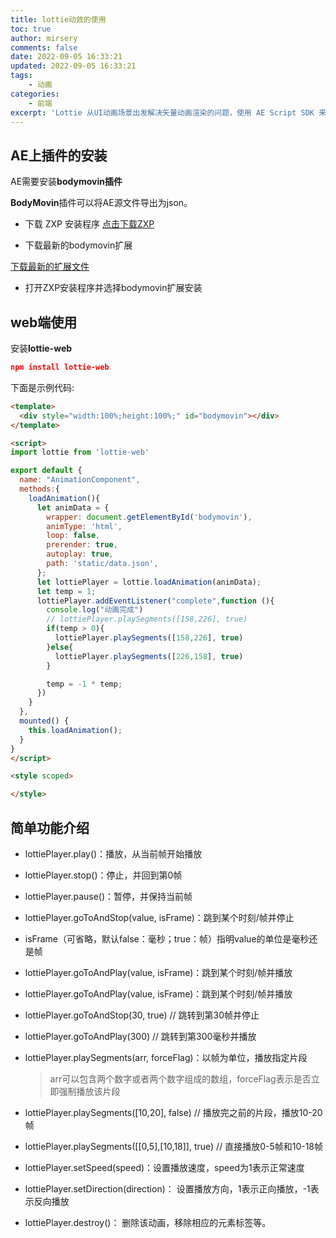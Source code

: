 ```yaml
---
title: lottie动效的使用
toc: true
author: mirsery
comments: false
date: 2022-09-05 16:33:21
updated: 2022-09-05 16:33:21
tags:
    - 动画
categories:
    - 前端
excerpt: 'Lottie 从UI动画场景出发解决矢量动画渲染的问题，使用 AE Script SDK 来导出 AE 工程。'
---
```



<!-- toc -->


## AE上插件的安装

AE需要安装**bodymovin插件**

**BodyMovin**插件可以将AE源文件导出为json。

- 下载 ZXP 安装程序
[点击下载ZXP](http://aescripts.com/learn/zxp-installer/)

- 下载最新的bodymovin扩展

[下载最新的扩展文件](https://github.com/airbnb/lottie-web/tree/master/build/extension)

- 打开ZXP安装程序并选择bodymovin扩展安装

## web端使用

安装**lottie-web**

```json
npm install lottie-web
```

下面是示例代码:
```html
<template>
  <div style="width:100%;height:100%;" id="bodymovin"></div>
</template>

<script>
import lottie from 'lottie-web'

export default {
  name: "AnimationComponent",
  methods:{
    loadAnimation(){
      let animData = {
        wrapper: document.getElementById('bodymovin'),
        animType: 'html',
        loop: false,
        prerender: true,
        autoplay: true,
        path: 'static/data.json',
      };
      let lottiePlayer = lottie.loadAnimation(animData);
      let temp = 1;
      lottiePlayer.addEventListener("complete",function (){
        console.log("动画完成")
        // lottiePlayer.playSegments([158,226], true)
        if(temp > 0){
          lottiePlayer.playSegments([158,226], true)
        }else{
          lottiePlayer.playSegments([226,158], true)
        }

        temp = -1 * temp;
      })
    }
  },
  mounted() {
    this.loadAnimation();
  }
}
</script>

<style scoped>

</style>

```

## 简单功能介绍

- lottiePlayer.play()：播放，从当前帧开始播放

- lottiePlayer.stop()：停止，并回到第0帧

- lottiePlayer.pause()：暂停，并保持当前帧

- lottiePlayer.goToAndStop(value, isFrame)：跳到某个时刻/帧并停止

- isFrame（可省略，默认false：毫秒；true：帧）指明value的单位是毫秒还是帧

- lottiePlayer.goToAndPlay(value, isFrame)：跳到某个时刻/帧并播放

- lottiePlayer.goToAndPlay(value, isFrame)：跳到某个时刻/帧并播放

- lottiePlayer.goToAndStop(30, true)     // 跳转到第30帧并停止
- lottiePlayer.goToAndPlay(300)          // 跳转到第300毫秒并播放
- lottiePlayer.playSegments(arr, forceFlag)：以帧为单位，播放指定片段

    > arr可以包含两个数字或者两个数字组成的数组，forceFlag表示是否立即强制播放该片段

- lottiePlayer.playSegments([10,20], false)          // 播放完之前的片段，播放10-20帧
- lottiePlayer.playSegments([[0,5],[10,18]], true)   // 直接播放0-5帧和10-18帧
- lottiePlayer.setSpeed(speed)：设置播放速度，speed为1表示正常速度

- lottiePlayer.setDirection(direction)： 设置播放方向，1表示正向播放，-1表示反向播放

- lottiePlayer.destroy()： 删除该动画，移除相应的元素标签等。
